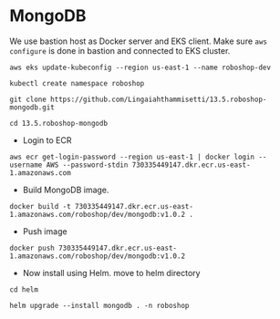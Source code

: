 # MongoDB

We use bastion host as Docker server and EKS client.
Make sure `aws configure` is done in bastion and connected to EKS cluster.
```
aws eks update-kubeconfig --region us-east-1 --name roboshop-dev
```
```
kubectl create namespace roboshop
```
```
git clone https://github.com/Lingaiahthammisetti/13.5.roboshop-mongodb.git
```
```
cd 13.5.roboshop-mongodb
```

* Login to ECR
```
aws ecr get-login-password --region us-east-1 | docker login --username AWS --password-stdin 730335449147.dkr.ecr.us-east-1.amazonaws.com
```
* Build MongoDB image.
```
docker build -t 730335449147.dkr.ecr.us-east-1.amazonaws.com/roboshop/dev/mongodb:v1.0.2 .
```
* Push image
```
docker push 730335449147.dkr.ecr.us-east-1.amazonaws.com/roboshop/dev/mongodb:v1.0.2
```
* Now install using Helm. move to helm directory
```
cd helm
```

```
helm upgrade --install mongodb . -n roboshop
```